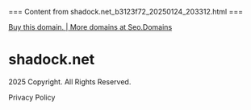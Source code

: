 === Content from shadock.net_b3123f72_20250124_203312.html ===


[Buy this domain. | More domains at Seo.Domains](https://www.mydomaincontact.com/?domain_name=shadock.net)

# shadock.net

2025 Copyright. All Rights Reserved.

Privacy Policy


